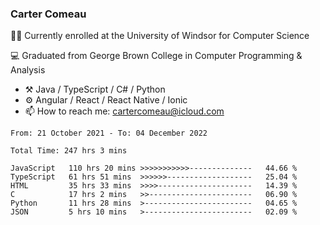 ### Carter Comeau

🙋‍♂️ Currently enrolled at the University of Windsor for Computer Science

💻 Graduated from George Brown College in Computer Programming & Analysis

- ⚒️ Java / TypeScript / C# / Python
- ⚙️ Angular / React / React Native / Ionic
- 📫 How to reach me: cartercomeau@icloud.com

<!--START_SECTION:waka-->

```text
From: 21 October 2021 - To: 04 December 2022

Total Time: 247 hrs 3 mins

JavaScript   110 hrs 20 mins >>>>>>>>>>>--------------   44.66 %
TypeScript   61 hrs 51 mins  >>>>>>-------------------   25.04 %
HTML         35 hrs 33 mins  >>>>---------------------   14.39 %
C            17 hrs 2 mins   >>-----------------------   06.90 %
Python       11 hrs 28 mins  >------------------------   04.65 %
JSON         5 hrs 10 mins   >------------------------   02.09 %
```

<!--END_SECTION:waka-->
